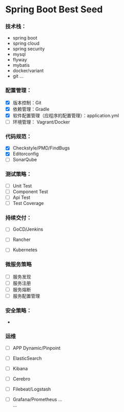 # Spring Boot Best Seed

### 技术栈：
  * spring boot
  * spring cloud
  * spring security
  * mysql
  * flyway
  * mybatis
  * docker/variant
  * git
  ...

### 配置管理：
 - [x] 版本控制：Git
 - [x] 依赖管理：Gradle
 - [x] 软件配置管理（应程序的配置管理）：application.yml
 - [ ] 环境管理： Vagrant/Docker

### 代码规范：
 - [x] Checkstyle/PMD/FindBugs
 - [x] Editorconfig
 - [ ] SonarQube
      
### 测试策略：
  - [ ] Unit Test
  - [ ] Component Test
  - [ ] Api Test 
  - [ ] Test Coverage 

### 持续交付：
  - [ ] GoCD/Jenkins
  - [ ] Rancher
  - [ ] Kubernetes
  

### 微服务策略
  - [ ] 服务发现
  - [ ] 服务注册
  - [ ] 服务熔断
  - [ ] 服务配置管理
  
### 安全策略：
  *
### 运维
  - [ ] APP Dynamic/Pinpoint
  - [ ] ElasticSearch
  - [ ] Kibana
  - [ ] Cerebro
  - [ ] Filebeat/Logstash
  - [ ] Grafana/Prometheus 
...  
... 

